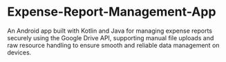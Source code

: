# Expense-Report-Management-App
An Android app built with Kotlin and Java for managing expense reports securely using the Google Drive API, supporting manual file uploads and raw resource handling to ensure smooth and reliable data management on devices.
